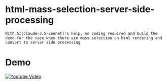 # html-mass-selection-server-side-processing
    With AI(Claude-3.5-Sonnet)'s help, no coding required and build the demo for the case when there are mass selection on html rendering and convert to server side processing

# Demo
[![Youtube Video](https://img.youtube.com/vi/zSknAbUgUdg/maxresdefault.jpg)](https://www.youtube.com/watch?v=zSknAbUgUdg)

